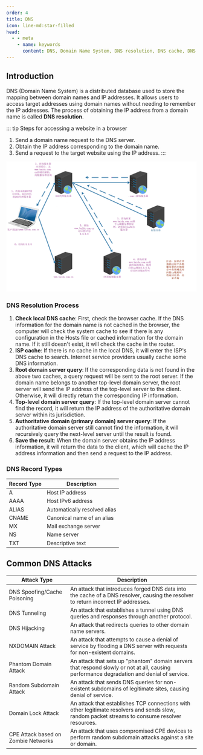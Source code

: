 ```yaml
---
order: 4
title: DNS
icon: line-md:star-filled
head:
  - - meta
    - name: keywords
      content: DNS, Domain Name System, DNS resolution, DNS cache, DNS server, DNS record, DNS query, DNS zone, DNSSEC, DNS attack
---
```


## Introduction

DNS (Domain Name System) is a distributed database used to store the mapping between domain names and IP addresses. It allows users to access target addresses using domain names without needing to remember the IP addresses. The process of obtaining the IP address from a domain name is called **DNS resolution**.

::: tip Steps for accessing a website in a browser
1. Send a domain name request to the DNS server.
2. Obtain the IP address corresponding to the domain name.
3. Send a request to the target website using the IP address.
:::
 
![dns](/assets/image/article/network/dns-example.png)

### DNS Resolution Process

1. **Check local DNS cache**: First, check the browser cache. If the DNS information for the domain name is not cached in the browser, the computer will check the system cache to see if there is any configuration in the Hosts file or cached information for the domain name. If it still doesn't exist, it will check the cache in the router.
2. **ISP cache**: If there is no cache in the local DNS, it will enter the ISP's DNS cache to search. Internet service providers usually cache some DNS information.
3. **Root domain server query**: If the corresponding data is not found in the above two caches, a query request will be sent to the root server. If the domain name belongs to another top-level domain server, the root server will send the IP address of the top-level server to the client. Otherwise, it will directly return the corresponding IP information.
4. **Top-level domain server query**: If the top-level domain server cannot find the record, it will return the IP address of the authoritative domain server within its jurisdiction.
5. **Authoritative domain (primary domain) server query**: If the authoritative domain server still cannot find the information, it will recursively query the next-level server until the result is found.
6. **Save the result**: When the domain server obtains the IP address information, it will return the data to the client, which will cache the IP address information and then send a request to the IP address.

### DNS Record Types

| Record Type | Description                  |
| ----------- | ---------------------------- |
| A           | Host IP address              |
| AAAA        | Host IPv6 address            |
| ALIAS       | Automatically resolved alias |
| CNAME       | Canonical name of an alias   |
| MX          | Mail exchange server         |
| NS          | Name server                  |
| TXT         | Descriptive text             |

## Common DNS Attacks

| Attack Type                         | Description                                                                                                                                     |
| ----------------------------------- | ----------------------------------------------------------------------------------------------------------------------------------------------- |
| DNS Spoofing/Cache Poisoning        | An attack that introduces forged DNS data into the cache of a DNS resolver, causing the resolver to return incorrect IP addresses.              |
| DNS Tunneling                       | An attack that establishes a tunnel using DNS queries and responses through another protocol.                                                   |
| DNS Hijacking                       | An attack that redirects queries to other domain name servers.                                                                                  |
| NXDOMAIN Attack                     | An attack that attempts to cause a denial of service by flooding a DNS server with requests for non-existent domains.                           |
| Phantom Domain Attack               | An attack that sets up "phantom" domain servers that respond slowly or not at all, causing performance degradation and denial of service.       |
| Random Subdomain Attack             | An attack that sends DNS queries for non-existent subdomains of legitimate sites, causing denial of service.                                    |
| Domain Lock Attack                  | An attack that establishes TCP connections with other legitimate resolvers and sends slow, random packet streams to consume resolver resources. |
| CPE Attack based on Zombie Networks | An attack that uses compromised CPE devices to perform random subdomain attacks against a site or domain.                                       |
